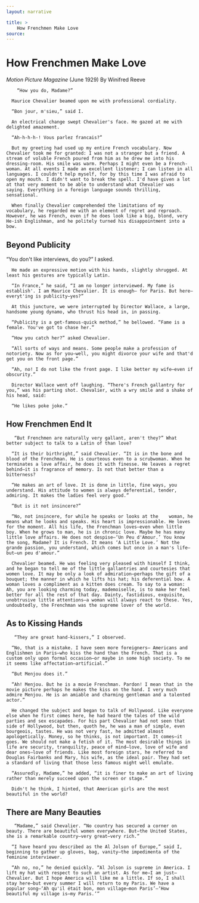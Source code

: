```yaml
---
layout: narrative

title: >
    How Frenchmen Make Love
source: 
---
```


        
# How Frenchmen Make Love
 *Motion Picture Magazine* (June 1929) 
 By Winifred Reeve 

        “How you do, Madame?”

      Maurice Chevalier beamed upon me with professional cordiality.

      “Bon jour, m'sieu,” said I.

      An electrical change swept Chevalier's face. He gazed at me with delighted amazement.

      “Ah-h-h-h-! Vous parlez francais?”

      But my greeting had used up my entire French vocabulary. Now Chevalier took me for granted: I was not a stranger but a friend. A stream of voluble French poured from him as he drew me into his dressing-room. His smile was warm. Perhaps I might even be a French-woman. At all events I made an excellent listener; I can listen in all languages. I couldn't help myself, for by this time I was afraid to open my mouth. I didn't want to break the spell. I'd have given a lot at that very moment to be able to understand what Chevalier was saying. Everything in a foreign language sounds thrilling, sensational.

      When finally Chevalier comprehended the limitations of my vocabulary, he regarded me with an element of regret and reproach. However, he was French, even if he does look like a big, blond, very He-ish Englishman, and he politely turned his disappointment into a bow.

   
## Beyond Publicity

 “You don't like interviews, do you?” I asked.

      He made an expressive motion with his hands, slightly shrugged. At least his gestures are typically Latin.

      “In France,” he said, “I am no longer interviewed. My fame is establish'. I am Maurice Chevalier. It is enough— for Paris. But here—everyt'ing is publicity—yes?”

      At this juncture, we were interrupted by Director Wallace, a large, handsome young dynamo, who thrust his head in, in passing.

      “Publicity is a get-famous-quick method,” he bellowed. “Fame is a female. You've got to chase her.”

      “How you catch her?” asked Chevalier.

      “All sorts of ways and means. Some people make a profession of notoriety. Now as for you—well, you might divorce your wife and that'd get you on the front page.”

      “Ah, no! I do not like the front page. I like better my wife—even if obscurity.”

      Director Wallace went off laughing. “There's French gallantry for you,” was his parting shot. Chevalier, with a wry smile and a shake of his head, said:

      “He likes poke joke.”

  
## How Frenchmen End It

       “But Frenchmen are naturally very gallant, aren't they?” What better subject to talk to a Latin of than love?

      “It is their birthright,” said Chevalier. “It is in the bone and blood of the Frenchman. He is courteous even to a scrubwoman. When he terminates a love affair, he does it with finesse. He leaves a regret behind—it is fragrance of memory. Is not that better than a bitterness?

      “He makes an art of love. It is done in little, fine ways, you understand. His attitude to women is always deferential, tender, admiring. It makes the ladies feel very good.”

      “But is it not insincere?”

      “No, not insincere, for while he speaks or looks at the    woman, he means what he looks and speaks. His heart is impressionable. He loves for the moment. All his life, the Frenchman loves—even when little boy. When he grows to man, he is in chronic love. Maybe he has many little love affairs. He does not despise—‘Un Peu d'Amour.’ You know the song, Madame? It is French. It means ‘A Little Love.’ Not the grande passion, you understand, which comes but once in a man's life—but—un peu d'amour.”

      Chevalier beamed. He was feeling very pleased with himself I think, and he began to tell me of the little gallantries and courtesies that women love. It may be only a look of admiration—perhaps the gift of a bouquet; the manner in which he lifts his hat; his deferential bow. A woman loves a compliment as a kitten does cream. To say to a woman: Ah, you are looking charming today, mademoiselle, is to make her feel better for all the rest of that day. Dainty, fastidious, exquisite, unobtrusive little attentions—a woman will always react to these. Yes, undoubtedly, the Frenchman was the supreme lover of the world.

  
## As to Kissing Hands

       “They are great hand-kissers,” I observed.

      “No, that is a mistake. I have seen more foreigners— Americans and Englishmen in Paris—who kiss the hand than the French. That is a custom only upon formal occasion—or maybe in some high society. To me it seems like affectation—artificial.”

      “But Menjou does it.”

      “Ah! Menjou. But he is a movie Frenchman. Pardon! I mean that in the movie picture perhaps he makes the kiss on the hand. I very much admire Menjou. He is an amiable and charming gentleman and a talented actor.”

      He changed the subject and began to talk of Hollywood. Like everyone else when he first comes here, he had heard the tales of the wild parties and sex escapades. For his part Chevalier had not seen that side of Hollywood, but then, quoth he, he was a man of simple, even bourgeois, tastes. He was not very fast, he admitted almost apologetically. Money, so he thinks, is not important. It comes—it goes. We should not make a fetish of it. The most desirable things in life are security, tranquility, peace of mind—love, love of wife and dear ones—love of friends. Like most foreign stars, he referred to Douglas Fairbanks and Mary, his wife, as the ideal pair. They had set a standard of living that those less famous might well emulate.

      “Assuredly, Madame,” he added, “it is finer to make an art of living rather than merely succeed upon the screen or stage.”

      Didn't he think, I hinted, that American girls are the most beautiful in the world?

  
## There are Many Beauties

       “Madame,” said Chevalier. “No country has secured a corner on beauty. There are beautiful women everywhere. But—the United States, she is a remarkable country—very great—very rich.”

      “I have heard you described as the Al Jolson of Europe,” said I, beginning to gather up gloves, bag, vanity—the impedimenta of the feminine interviewer.

      “Ah no, no,” he denied quickly. “Al Jolson is supreme in America. I lift my hat with respect to such an artist. As for me—I am just—Chevalier. But I hope America will like me a little. If so, I shall stay here—but every summer I will return to my Paris. We have a popular song—‘Ah qu'il était bon, mon village—mon Paris’—‘How beautiful my village is—my Paris.’”

     